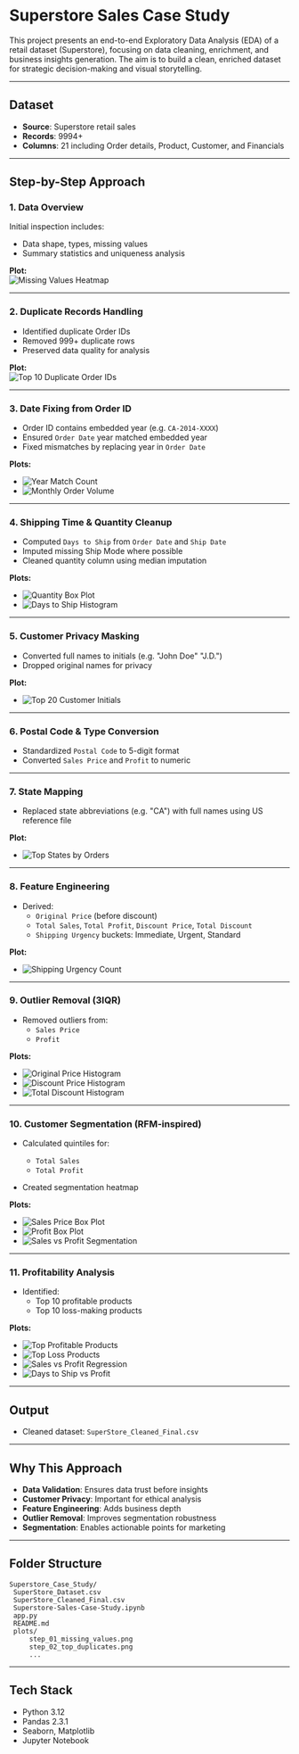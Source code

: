 # Superstore Sales Case Study

This project presents an end-to-end Exploratory Data Analysis (EDA) of a retail dataset (Superstore), focusing on data cleaning, enrichment, and business insights generation. The aim is to build a clean, enriched dataset for strategic decision-making and visual storytelling.

---

##  Dataset

- **Source**: Superstore retail sales
- **Records**: 9994+
- **Columns**: 21 including Order details, Product, Customer, and Financials

---

##  Step-by-Step Approach

### 1. Data Overview

Initial inspection includes:

- Data shape, types, missing values
- Summary statistics and uniqueness analysis

**Plot:**  
![Missing Values Heatmap](./plots/step_01_missing_values.png)

---

### 2. Duplicate Records Handling

- Identified duplicate Order IDs
- Removed 999+ duplicate rows
- Preserved data quality for analysis

**Plot:**  
![Top 10 Duplicate Order IDs](plots/step_02_top_duplicates.png)

---

### 3. Date Fixing from Order ID

- Order ID contains embedded year (e.g. `CA-2014-XXXX`)
- Ensured `Order Date` year matched embedded year
- Fixed mismatches by replacing year in `Order Date`

**Plots:**

- ![Year Match Count](plots/step_03_year_match.png)
- ![Monthly Order Volume](plots/step_03_monthly_orders.png)

---

### 4. Shipping Time & Quantity Cleanup

- Computed `Days to Ship` from `Order Date` and `Ship Date`
- Imputed missing Ship Mode where possible
- Cleaned quantity column using median imputation

**Plots:**

- ![Quantity Box Plot](plots/step_04_quantity_boxplot.png)
- ![Days to Ship Histogram](plots/step_04_days_to_ship.png)

---

### 5. Customer Privacy Masking

- Converted full names to initials (e.g. "John Doe"  "J.D.")
- Dropped original names for privacy

**Plot:**

- ![Top 20 Customer Initials](plots/step_05_masked_initials.png)

---

### 6. Postal Code & Type Conversion

- Standardized `Postal Code` to 5-digit format
- Converted `Sales Price` and `Profit` to numeric

---

### 7. State Mapping

- Replaced state abbreviations (e.g. "CA") with full names using US reference file

**Plot:**

- ![Top States by Orders](plots/step_07_top_states.png)

---

### 8. Feature Engineering

- Derived:
  - `Original Price` (before discount)
  - `Total Sales`, `Total Profit`, `Discount Price`, `Total Discount`
  - `Shipping Urgency` buckets: Immediate, Urgent, Standard

**Plot:**

- ![Shipping Urgency Count](plots/step_08_shipping_urgency.png)

---

### 9. Outlier Removal (3IQR)

- Removed outliers from:
  - `Sales Price`
  - `Profit`

**Plots:**

- ![Original Price Histogram](plots/step_09_original_price.png)
- ![Discount Price Histogram](plots/step_09_discount_price.png)
- ![Total Discount Histogram](plots/step_09_total_discount.png)

---

### 10. Customer Segmentation (RFM-inspired)

- Calculated quintiles for:
  - `Total Sales`
  - `Total Profit`

- Created segmentation heatmap

**Plots:**

- ![Sales Price Box Plot](plots/step_10_sales_price_boxplot.png)
- ![Profit Box Plot](plots/step_10_profit_boxplot.png)
- ![Sales vs Profit Segmentation](plots/step_10_quintile_heatmap.png)

---

### 11. Profitability Analysis

- Identified:
  - Top 10 profitable products
  - Top 10 loss-making products

**Plots:**

- ![Top Profitable Products](plots/step_11_top_profit_products.png)
- ![Top Loss Products](plots/step_11_loss_products.png)
- ![Sales vs Profit Regression](plots/step_11_sales_vs_profit_regression.png)
- ![Days to Ship vs Profit](plots/step_11_days_to_ship_vs_profit_violin.png)

---

##  Output

- Cleaned dataset: `SuperStore_Cleaned_Final.csv`

---

##  Why This Approach

- **Data Validation**: Ensures data trust before insights
- **Customer Privacy**: Important for ethical analysis
- **Feature Engineering**: Adds business depth
- **Outlier Removal**: Improves segmentation robustness
- **Segmentation**: Enables actionable points for marketing

---

##  Folder Structure

```
Superstore_Case_Study/
 SuperStore_Dataset.csv
 SuperStore_Cleaned_Final.csv
 Superstore-Sales-Case-Study.ipynb
 app.py
 README.md
 plots/
     step_01_missing_values.png
     step_02_top_duplicates.png
     ...
```

---

##  Tech Stack

- Python 3.12
- Pandas 2.3.1
- Seaborn, Matplotlib
- Jupyter Notebook
